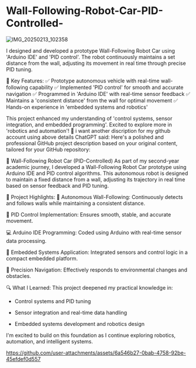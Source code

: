 # Wall-Following-Robot-Car-PID-Controlled-
![IMG_20250213_102358](https://github.com/user-attachments/assets/04ed4d52-f9e0-48d1-aea6-32ee64de43ed)

I designed and developed a prototype Wall-Following Robot Car using 'Arduino IDE' and 'PID control'. The robot continuously maintains a set distance from the wall, adjusting its movement in real time through precise PID tuning. 

🔹 Key Features:
✅ Prototype autonomous vehicle with real-time wall-following capability 
✅ Implemented 'PID control' for smooth and accurate navigation 
✅ Programmed in 'Arduino IDE' with real-time sensor feedback 
✅ Maintains a 'consistent distance' from the wall for optimal movement 
✅ Hands-on experience in 'embedded systems and robotics' 

This project enhanced my understanding of 'control systems, sensor integration, and embedded programming'. Excited to explore more in 'robotics and automation'! 🚀
i want another discription for my github account using above details
ChatGPT said:
Here's a polished and professional GitHub project description based on your original content, tailored for your GitHub repository:

🚗 Wall-Following Robot Car (PID-Controlled)
As part of my second-year academic journey, I developed a Wall-Following Robot Car prototype using Arduino IDE and PID control algorithms. This autonomous robot is designed to maintain a fixed distance from a wall, adjusting its trajectory in real time based on sensor feedback and PID tuning.

🔧 Project Highlights:
🧭 Autonomous Wall-Following: Continuously detects and follows walls while maintaining a consistent distance.

🎯 PID Control Implementation: Ensures smooth, stable, and accurate movement.

💻 Arduino IDE Programming: Coded using Arduino with real-time sensor data processing.

🤖 Embedded Systems Application: Integrated sensors and control logic in a compact embedded platform.

📐 Precision Navigation: Effectively responds to environmental changes and obstacles.

🔍 What I Learned:
This project deepened my practical knowledge in:

* Control systems and PID tuning

* Sensor integration and real-time data handling

* Embedded systems development and robotics design

I'm excited to build on this foundation as I continue exploring robotics, automation, and intelligent systems.


https://github.com/user-attachments/assets/6a546b27-0bab-4758-92be-45efdef0d557

